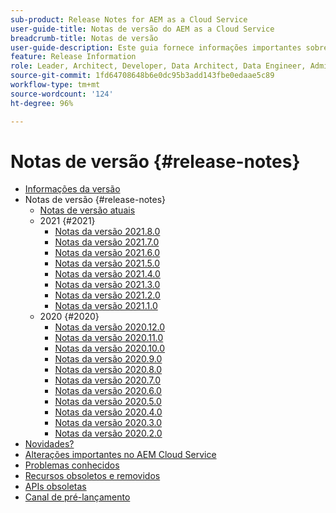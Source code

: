 ```yaml
---
sub-product: Release Notes for AEM as a Cloud Service
user-guide-title: Notas de versão do AEM as a Cloud Service
breadcrumb-title: Notas de versão
user-guide-description: Este guia fornece informações importantes sobre a versão mais recente do Experience Manager as a Cloud Service, incluindo novidades, problemas conhecidos e recursos obsoletos e removidos.
feature: Release Information
role: Leader, Architect, Developer, Data Architect, Data Engineer, Admin, User
source-git-commit: 1fd64708648b6e0dc95b3add143fbe0edaae5c89
workflow-type: tm+mt
source-wordcount: '124'
ht-degree: 96%

---
```



# Notas de versão {#release-notes}

+ [Informações da versão](/help/release-notes/home.md)
+ Notas de versão {#release-notes}
   + [Notas de versão atuais](/help/release-notes/release-notes-cloud/release-notes-current.md)
   + 2021 {#2021}
      + [Notas da versão 2021.8.0](/help/release-notes/release-notes-cloud/2021/release-notes-2021-8-0.md)
      + [Notas da versão 2021.7.0](/help/release-notes/release-notes-cloud/2021/release-notes-2021-7-0.md)
      + [Notas da versão 2021.6.0](/help/release-notes/release-notes-cloud/2021/release-notes-2021-6-0.md)
      + [Notas da versão 2021.5.0](/help/release-notes/release-notes-cloud/2021/release-notes-2021-5-0.md)
      + [Notas da versão 2021.4.0](/help/release-notes/release-notes-cloud/2021/release-notes-2021-4-0.md)
      + [Notas da versão 2021.3.0](/help/release-notes/release-notes-cloud/2021/release-notes-2021-3-0.md)
      + [Notas da versão 2021.2.0](/help/release-notes/release-notes-cloud/2021/release-notes-2021-2-0.md)
      + [Notas da versão 2021.1.0](/help/release-notes/release-notes-cloud/2021/release-notes-2021-1-0.md)
   + 2020 {#2020}
      + [Notas da versão 2020.12.0](/help/release-notes/release-notes-cloud/2020/release-notes-2020-12-0.md)
      + [Notas da versão 2020.11.0](/help/release-notes/release-notes-cloud/2020/release-notes-2020-11-0.md)
      + [Notas da versão 2020.10.0](/help/release-notes/release-notes-cloud/2020/release-notes-2020-10-0.md)
      + [Notas da versão 2020.9.0](/help/release-notes/release-notes-cloud/2020/release-notes-2020-9-0.md)
      + [Notas da versão 2020.8.0](/help/release-notes/release-notes-cloud/2020/release-notes-2020-8-0.md)
      + [Notas da versão 2020.7.0](/help/release-notes/release-notes-cloud/2020/release-notes-2020-7-0.md)
      + [Notas da versão 2020.6.0](/help/release-notes/release-notes-cloud/2020/release-notes-2020-6-0.md)
      + [Notas da versão 2020.5.0](/help/release-notes/release-notes-cloud/2020/release-notes-2020-5-0.md)
      + [Notas da versão 2020.4.0](/help/release-notes/release-notes-cloud/2020/release-notes-2020-4-0.md)
      + [Notas da versão 2020.3.0](/help/release-notes/release-notes-cloud/2020/release-notes-2020-3-0.md)
      + [Notas da versão 2020.2.0](/help/release-notes/release-notes-cloud/2020/release-notes-2020-2-0.md)
+ [Novidades?](what-is-new.md)
+ [Alterações importantes no AEM Cloud Service](aem-cloud-changes.md)
+ [Problemas conhecidos](known-issues.md)
+ [Recursos obsoletos e removidos](deprecated-removed-features.md)
+ [APIs obsoletas](deprecated-apis.md)
+ [Canal de pré-lançamento](prerelease.md)
